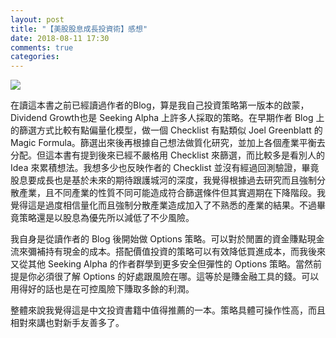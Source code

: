 ```yaml
---
layout: post
title: "【美股股息成長投資術】感想"
date: 2018-08-11 17:30
comments: true
categories: 
---
```

![](https://cdn-images-1.medium.com/max/2400/1*aRWsr4OuL4II7aTFt53VpQ@2x.jpeg)

在讀這本書之前已經讀過作者的Blog，算是我自己投資策略第一版本的啟蒙，Dividend Growth也是 Seeking Alpha
上許多人採取的策略。在早期作者 Blog 上的篩選方式比較有點偏量化模型，做一個 Checklist 有點類似 Joel Greenblatt 的 Magic
Formula。篩選出來後再根據自己想法做質化研究，並加上各個產業平衡去分配。但這本書有提到後來已經不嚴格用 Checklist 來篩選，而比較多是看別人的
Idea 來累積想法。我想多少也反映作者的 Checklist
並沒有經過回測驗證，畢竟股息要成長也是基於未來的期待跟護城河的深度，我覺得根據過去研究而且強制分散產業，且不同產業的性質不同可能造成符合篩選條件但其實週期在下降階段。我覺得這是過度相信量化而且強制分散產業造成加入了不熟悉的產業的結果。不過畢竟策略還是以股息為優先所以減低了不少風險。

我自身是從讀作者的 Blog 後開始做 Options
策略。可以對於閒置的資金賺點現金流來彌補持有現金的成本。搭配價值投資的策略可以有效降低買進成本，而我後來又從其他 Seeking Alpha
的作者群學到更多安全但彈性的 Options 策略。當然前提是你必須很了解 Options
的好處跟風險在哪。這等於是賺金融工具的錢。可以用得好的話也是在可控風險下賺取多餘的利潤。

整體來說我覺得這是中文投資書籍中值得推薦的一本。策略具體可操作性高，而且相對來講也對新手友善多了。
